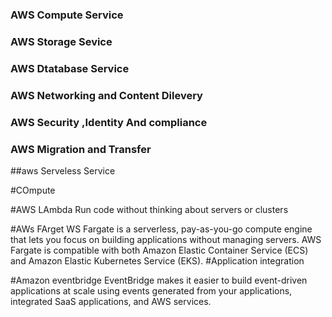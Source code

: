 ### AWS Compute Service
### AWS Storage Sevice
### AWS Dtatabase Service
### AWS Networking and Content Dilevery
### AWS Security ,Identity And compliance
### AWS Migration and Transfer

##aws Serveless Service

#COmpute

#AWS LAmbda
 Run code without thinking about servers or clusters

#AWs FArget
 WS Fargate is a serverless, pay-as-you-go compute engine that lets you focus on building applications without managing servers. AWS Fargate is compatible with both Amazon Elastic Container Service (ECS) and Amazon Elastic Kubernetes Service (EKS).
#Application integration

#Amazon eventbridge
EventBridge makes it easier to build event-driven applications at scale using events generated from your applications, integrated SaaS applications, and AWS services.


